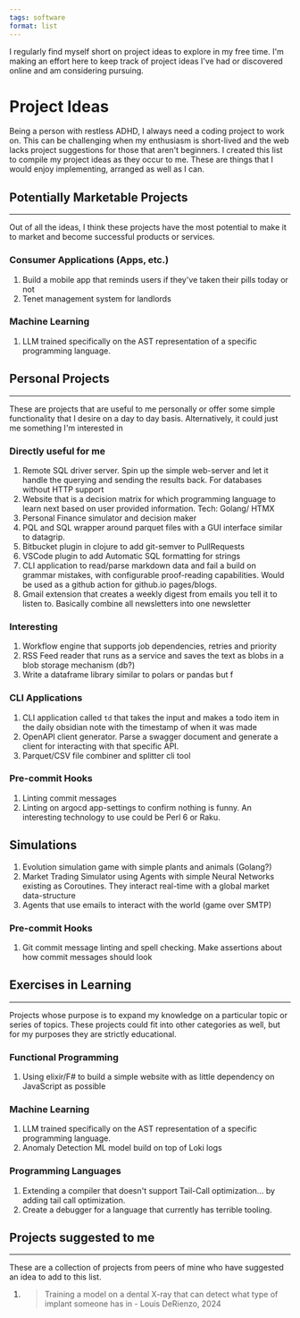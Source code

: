 ```yaml
---
tags: software
format: list
---
```



I regularly find myself short on project ideas to explore in my free time. I'm making an effort here to keep track of project ideas I've had or discovered online and am considering pursuing.

# Project Ideas
Being a person with restless ADHD, I always need a coding project to work on. This can be challenging when my enthusiasm is short-lived and the web lacks project suggestions for those that aren't beginners. I created this list to compile my project ideas as they occur to me. These are things that I would enjoy implementing, arranged as well as I can.


## Potentially Marketable Projects
---
Out of all the ideas, I think these projects have the most potential to make it to market and become successful products or services.

### Consumer Applications (Apps, etc.)
1. Build a mobile app that reminds users if they've taken their pills today or not
2. Tenet management system for landlords

### Machine Learning
1. LLM trained specifically on the AST representation of a specific programming language.


## Personal Projects
---
These are projects that are useful to me personally or offer some simple functionality that I desire on a day to day basis. Alternatively, it could just me something I'm interested in

### Directly useful for me
1. Remote SQL driver server. Spin up the simple web-server and let it handle the querying and sending the results back. For databases without HTTP support
2. Website that is a decision matrix for which programming language to learn next based on user provided information. Tech: Golang/ HTMX
3.  Personal Finance simulator and decision maker
4. PQL and SQL wrapper around parquet files with a GUI interface similar to datagrip.
5. Bitbucket plugin in clojure to add git-semver to PullRequests
6. VSCode plugin to add Automatic SQL formatting for strings
7. CLI application to read/parse markdown data and fail a build on grammar mistakes, with configurable proof-reading capabilities. Would be used as a github action for github.io pages/blogs.
8. Gmail extension that creates a weekly digest from emails you tell it to listen to. Basically  combine all newsletters into one newsletter

### Interesting
1. Workflow engine that supports job dependencies, retries and priority
2. RSS Feed reader that runs as a service and saves the text as blobs in a blob storage mechanism (db?)
3. Write a dataframe library similar to polars or pandas but f
### CLI Applications
1. CLI application called `td` that takes the input and makes a todo item in the daily obsidian note with the timestamp of when it was made
2. OpenAPI client generator. Parse a swagger document and generate a client for interacting with that specific API.
3.  Parquet/CSV file combiner and splitter cli tool

### Pre-commit Hooks
1. Linting commit messages
2. Linting on argocd app-settings to confirm nothing is funny. An interesting technology to use could be Perl 6 or Raku.

## Simulations
1. Evolution simulation game with simple plants and animals (Golang?)
2. Market Trading Simulator using Agents with simple Neural Networks existing as Coroutines. They interact real-time with a global market data-structure
3. Agents that use emails to interact with the world (game over SMTP)

### Pre-commit Hooks
1. Git commit message linting and spell checking. Make assertions about how commit messages should look


## Exercises in Learning
---
Projects whose purpose is to expand my knowledge on a particular topic or series of topics. These projects could fit into other categories as well, but for my purposes they are strictly educational.

### Functional Programming
1. Using elixir/F# to build a simple website with as little dependency on JavaScript as possible


### Machine Learning
1. LLM trained specifically on the AST representation of a specific programming language.
2. Anomaly Detection ML model build on top of Loki logs

### Programming Languages
1. Extending a compiler that doesn't support Tail-Call optimization... by adding tail call optimization.
2. Create a debugger for a language that currently has terrible tooling.


## Projects suggested to me
---
These are a collection of projects from peers of mine who have suggested an idea to add to this list.

1.  > Training a model on a dental X-ray that can detect what type of implant someone has in
   \- Louis DeRienzo, 2024
